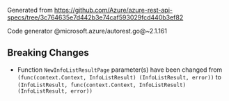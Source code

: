 Generated from https://github.com/Azure/azure-rest-api-specs/tree/3c764635e7d442b3e74caf593029fcd440b3ef82

Code generator @microsoft.azure/autorest.go@~2.1.161

## Breaking Changes

- Function `NewInfoListResultPage` parameter(s) have been changed from `(func(context.Context, InfoListResult) (InfoListResult, error))` to `(InfoListResult, func(context.Context, InfoListResult) (InfoListResult, error))`

